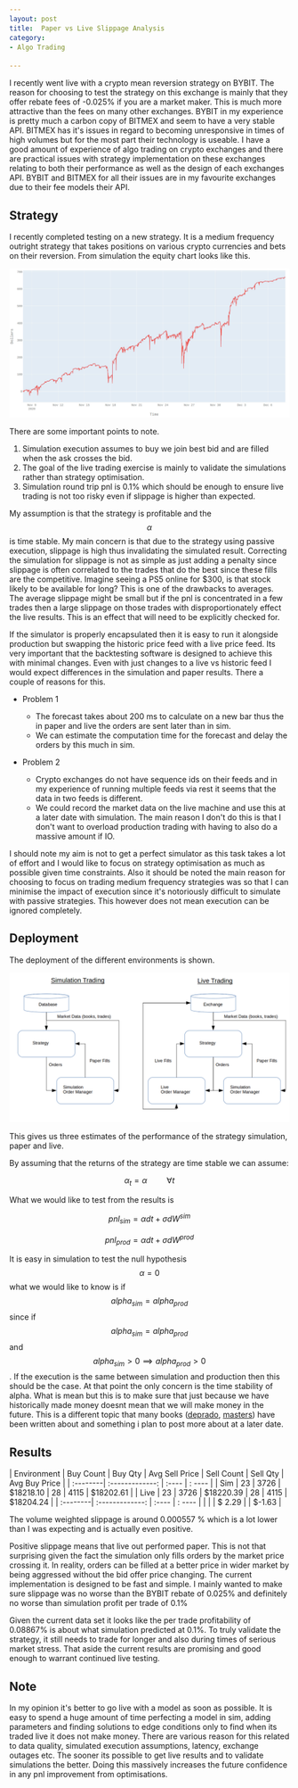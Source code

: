 ```yaml
---
layout: post
title:  Paper vs Live Slippage Analysis
category:
- Algo Trading

---
```


I recently went live with a crypto mean reversion strategy on BYBIT. The reason for choosing to test the strategy on this exchange is mainly that they offer
rebate fees of -0.025% if you are a market maker. This is much more attractive than the fees on many other exchanges. BYBIT in my experience is pretty much a carbon copy of BITMEX
and seem to have a very stable API. BITMEX has it's issues in regard to becoming unresponsive in times of high volumes but for the most part their technology is useable.
I have a good amount of experience of algo trading on crypto exchanges and there are practical issues with strategy implementation on these exchanges relating to both their performance as well as the design of each exchanges API.
BYBIT and BITMEX for all their issues are in my favourite exchanges due to their fee models their API.

## Strategy

I recently completed testing on a new strategy. It is a medium frequency outright strategy that takes positions on various crypto currencies and bets on their reversion.
From simulation the equity chart looks like this.

![trace_plot](/assets/2020-12-09/pnl-chart.jpg)

There are some important points to note.

1. Simulation execution assumes to buy we join best bid and are filled when the ask crosses the bid.
2. The goal of the live trading exercise is mainly to validate the simulations rather than strategy optimisation.
3. Simulation round trip pnl is 0.1% which should be enough to ensure live trading is not too risky even if slippage is higher than expected.

My assumption is that the strategy is profitable and the $$ \alpha $$ is time stable.
My main concern is that due to the strategy using passive execution, slippage is high thus invalidating the simulated result.
Correcting the simulation for slippage is not as simple as just adding a penalty since slippage is often correlated to the trades that do the best since these fills are the competitive.
Imagine seeing a PS5 online for $300, is that stock likely to be available for long?
This is one of the drawbacks to averages. The average slippage might be small but if the pnl is concentrated in a few trades then a large slippage on those trades with disproportionately effect the live results.
This is an effect that will need to be explicitly checked for.

If the simulator is properly encapsulated then it is easy to run it alongside production but swapping the historic price feed with a live price feed.
Its very important that the backtesting software is designed to achieve this with minimal changes. Even with just changes to a live vs historic feed I would expect differences in the simulation and paper results.
There a couple of reasons for this.

* Problem 1
   * The forecast takes about 200 ms to calculate on a new bar thus the in paper and live the orders are sent later than in sim.
   * We can estimate the computation time for the forecast and delay the orders by this much in sim.

* Problem 2
    * Crypto exchanges do not have sequence ids on their feeds and in my experience of running multiple feeds via rest it seems
      that the data in two feeds is different.
    * We could record the market data on the live machine and use this at a later date with simulation. The main reason I don't do this is that I don't want to overload production trading with having to also do a massive amount if IO.

I should note my aim is not to get a perfect simulator as this task takes a lot of effort and
I would like to focus on strategy optimisation as much as possible given time constraints.
Also it should be noted the main reason for choosing to focus on trading medium frequency strategies
was so that I can minimise the impact of execution since it's notoriously difficult to simulate with passive strategies.
This however does not mean execution can be ignored completely.

## Deployment

The deployment of the different environments is shown.

![trace_plot](/assets/2020-12-09/deployment.png)

This gives us three estimates of the performance of the strategy simulation, paper and live.

By assuming that the returns of the strategy are time stable we can assume:

$$ \alpha_t = \alpha \hspace{1cm} \forall t $$

What we would like to test from the results is

$$ pnl_{sim} = \alpha dt + \sigma dW^{sim} $$

$$ pnl_{prod} = \alpha dt + \sigma dW^{prod} $$

It is easy in simulation to test the null hypothesis $$\alpha = 0 $$ what we would like to know is
if $$ alpha_{sim} = alpha_{prod} $$ since if $$ alpha_{sim} = alpha_{prod} $$ and $$ alpha_{sim} > 0 \implies alpha_{prod} > 0 $$.
If the execution is the same between simulation and production then this should be the case. At that point the only concern is the time stability of alpha.
What is mean but this is to make sure that just because we have historically made money doesnt mean that we will make money in the future.
This is a different topic that many books ([deprado][deprado], [masters][masters-book]) have been written about and something i plan to post more about at a later date.

## Results

| Environment | Buy Count | Buy Qty | Avg Sell Price | Sell Count | Sell Qty | Avg Buy Price |
| :--------| :-------------: | :---- | : ---- |
| Sim | 23 | 3726 | $18218.10 | 28 | 4115  | $18202.61 |
| Live | 23 | 3726 | $18220.39 | 28 | 4115  | $18204.24 |
| :--------| :-------------: | :---- | : ---- |
|  |  | $ 2.29 | | $-1.63    |

The volume weighted slippage is around 0.000557 % which is a lot lower than I was expecting and is actually even positive.

Positive slippage means that live out performed paper. This is not that surprising given the fact the simulation only fills orders by the market price crossing it.
In reality, orders can be filled at a better price in wider market by being aggressed without the bid offer price changing.
The current implementation is designed to be fast and simple. I mainly wanted to make sure slippage was no worse than the BYBIT rebate of 0.025% and definitely no worse than simulation profit per trade of 0.1%

Given the current data set it looks like the per trade profitability of 0.08867% is about what simulation predicted at 0.1%.
To truly validate the strategy, it still needs to trade for longer and also during times of serious market stress.
That aside the current results are promising and good enough to warrant continued live testing.

## Note

In my opinion it's better to go live with a model as soon as possible. It is easy to spend a huge amount of time perfecting a model in sim, adding parameters and finding solutions to edge conditions only to find
when its traded live it does not make money. There are various reason for this related to data quality, simulated execution assumptions, latency, exchange outages etc.
The sooner its possible to get live results and to validate simulations the better. Doing this massively increases the future confidence in any pnl improvement from optimisations.


[deprado]: https://read.amazon.co.uk/kp/embed?asin=B079KLDW21&preview=newtab&linkCode=kpe&ref_=cm_sw_r_kb_dp_wLk0FbAJE9SSA
[masters-book]:https://read.amazon.co.uk/kp/embed?asin=B07JVKW1BT&preview=newtab&linkCode=kpe&ref_=cm_sw_r_kb_dp_BNk0FbAX8DBXZ

